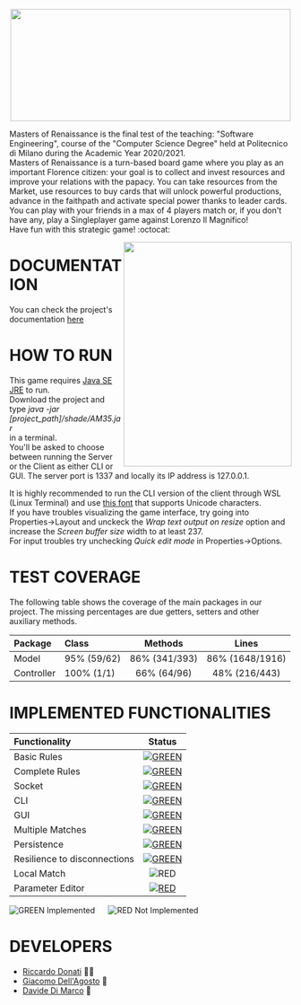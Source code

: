 <p align="center">
  <img src="https://i.imgur.com/dEBlhTL.png" width=500 height=200 px />
</p>

Masters of Renaissance is the final test of the teaching: "Software Engineering", course of the "Computer Science Degree" held at Politecnico di Milano during the Academic Year 2020/2021. <br>
Masters of Renaissance is a turn-based board game where you play as an important Florence citizen: your goal is to collect and invest resources and improve your relations with the papacy. You can take resources from the Market, use resources to buy cards that will unlock powerful productions, advance in the faithpath and activate special power thanks to leader cards.
You can play with your friends in a max of 4 players match or, if you don't have any, play a Singleplayer game against Lorenzo Il Magnifico! <br>
Have fun with this strategic game! :octocat:

<img src="https://cdn.discordapp.com/attachments/768097148477898822/859528426556620820/ciccia.jpg" width=300px height=400px align="right" />

#               DOCUMENTATION

You can check the project's documentation [here](https://riccardo-donati.github.io/)

#               HOW TO RUN

This game requires [Java SE JRE](https://www.oracle.com/it/java/technologies/javase-downloads.html) to run. <br>
Download the project and type _java -jar [project_path]/shade/AM35.jar_ <br> in a terminal. <br>
You'll be asked to choose between running the Server or the Client as either CLI or GUI.
The server port is 1337 and locally its IP address is 127.0.0.1. <br>

It is highly recommended to run the CLI version of the client through WSL (Linux Terminal) and use [this font](https://github.com/ingconti/W10JavaCLI/tree/master/font) that supports Unicode characters.<br>
If you have troubles visualizing the game interface, try going into Properties->Layout and unckeck the _Wrap text output on resize_ option and increase the _Screen buffer size_ width to at least 237.<br>
For input troubles try unchecking _Quick edit mode_ in Properties->Options.<br>

# 						  TEST COVERAGE

The following table shows the coverage of the main packages in our project. The missing percentages are due getters, setters and other auxiliary methods. 

| Package | Class | Methods | Lines |
|:-----------------------|:------------------|:------------------------------------:|:-------------:|
| Model | 95% (59/62) | 86% (341/393) | 86% (1648/1916) |
| Controller | 100% (1/1) | 66% (64/96) | 48% (216/443) | 

# 						  IMPLEMENTED FUNCTIONALITIES

| Functionality | Status |
|:--------------|:------:|
| Basic Rules | [![GREEN](http://placehold.it/15/44bb44/44bb44)](https://github.com/riccardo-donati/ingswAM2021-Donati-DiMarco-DellAgosto/tree/master/src/main/java/it/polimi/ingsw/model) |
| Complete Rules | [![GREEN](http://placehold.it/15/44bb44/44bb44)](https://github.com/riccardo-donati/ingswAM2021-Donati-DiMarco-DellAgosto/tree/master/src/main/java/it/polimi/ingsw/model) |
| Socket | [![GREEN](http://placehold.it/15/44bb44/44bb44)](https://github.com/riccardo-donati/ingswAM2021-Donati-DiMarco-DellAgosto/tree/master/src/main/java/it/polimi/ingsw/network/server) |
| CLI | [![GREEN](http://placehold.it/15/44bb44/44bb44)](https://github.com/riccardo-donati/ingswAM2021-Donati-DiMarco-DellAgosto/tree/master/src/main/java/it/polimi/ingsw/network/client/CLI) |
| GUI | [![GREEN](http://placehold.it/15/44bb44/44bb44)](https://github.com/riccardo-donati/ingswAM2021-Donati-DiMarco-DellAgosto/tree/master/src/main/java/it/polimi/ingsw/network/client/GUI) |
| Multiple Matches | [![GREEN](http://placehold.it/15/44bb44/44bb44)](https://github.com/riccardo-donati/ingswAM2021-Donati-DiMarco-DellAgosto/blob/master/src/main/java/it/polimi/ingsw/network/server/Server.java) |
| Persistence | [![GREEN](http://placehold.it/15/44bb44/44bb44)](https://github.com/riccardo-donati/ingswAM2021-Donati-DiMarco-DellAgosto/tree/master/src/main/java/it/polimi/ingsw/network/server) |
| Resilience to disconnections | [![GREEN](http://placehold.it/15/44bb44/44bb44)](https://github.com/riccardo-donati/ingswAM2021-Donati-DiMarco-DellAgosto/tree/master/src/main/java/it/polimi/ingsw/network/server) |
| Local Match | ![RED](http://placehold.it/15/f03c15/f03c15) |
| Parameter Editor | [![RED](http://placehold.it/15/f03c15/f03c15)](https://media-cldnry.s-nbcnews.com/image/upload/t_focal-760x428,f_auto,q_auto:best/MSNBC/Components/Video/201609/a_ov_Pepe_160928.jpg) |

![GREEN](http://placehold.it/15/44bb44/44bb44) Implemented &nbsp;&nbsp;&nbsp;&nbsp;
![RED](http://placehold.it/15/f03c15/f03c15) Not Implemented


#						  DEVELOPERS

* [Riccardo Donati](https://github.com/riccardo-donati) :man_with_turban:
* [Giacomo Dell'Agosto](https://github.com/GiacomoDA) :underage:
* [Davide Di Marco](https://github.com/Davidedm99) :ribbon:
